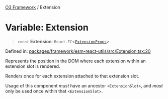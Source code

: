 [O3 Framework](../API.md) / Extension

# Variable: Extension

> `const` **Extension**: `React.FC`\<[`ExtensionProps`](../type-aliases/ExtensionProps.md)\>

Defined in: [packages/framework/esm-react-utils/src/Extension.tsx:20](https://github.com/openmrs/openmrs-esm-core/blob/18d2874f03a33a6ab8295af0e87ac97fdd150718/packages/framework/esm-react-utils/src/Extension.tsx#L20)

Represents the position in the DOM where each extension within
an extension slot is rendered.

Renders once for each extension attached to that extension slot.

Usage of this component *must* have an ancestor `<ExtensionSlot>`,
and *must* only be used once within that `<ExtensionSlot>`.
